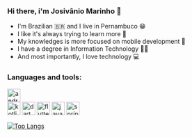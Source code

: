 ### Hi there, i'm Josivânio Marinho 👋

- I'm Brazilian :brazil: and I live in Pernambuco :grin:
- I like it's always trying to learn more :blue_book:
- My knowledges is more focused on mobile development :iphone:
- I have a degree in Information Technology :man_student:
- And most importantly, I love technology :computer:

### Languages and tools:

<div>
  <img alt="android" height="30" width="30" src="https://cdn.jsdelivr.net/gh/devicons/devicon/icons/android/android-original.svg" style="max-width:100%;">
  <div width="10"></div>
  <img alt="kotlin" height="30" width="30" src="https://cdn.jsdelivr.net/gh/devicons/devicon/icons/kotlin/kotlin-original.svg" style="max-width:100%;">
  <img alt="dart" height="30" width="30" src="https://cdn.jsdelivr.net/gh/devicons/devicon/icons/dart/dart-original.svg" style="max-width:100%;">
  <img alt="flutter" height="30" width="30" src="https://cdn.jsdelivr.net/gh/devicons/devicon/icons/flutter/flutter-original.svg" style="max-width:100%;">
  <img alt="java" height="30" width="30" src="https://cdn.jsdelivr.net/gh/devicons/devicon/icons/java/java-original.svg" style="max-width:100%;">
  <img alt="spring" height="30" width="30" src="https://cdn.jsdelivr.net/gh/devicons/devicon/icons/spring/spring-original.svg" style="max-width:100%;">
</div>

<p></p>

[![Top Langs](https://github-readme-stats.vercel.app/api/top-langs/?username=JosivanioMarinho&layout=compact&theme=dark&show_icons=true)](https://github.com/JosivanioMarinho/github-readme-stats)
